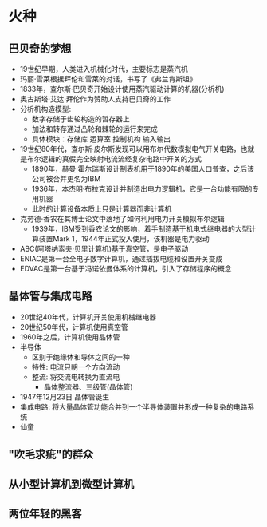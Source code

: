 # 火种

## 巴贝奇的梦想
- 19世纪早期，人类进入机械化时代，主要标志是蒸汽机
- 玛丽·雪莱根据拜伦和雪莱的对话，书写了《弗兰肯斯坦》
- 1833年，查尔斯·巴贝奇开始设计使用蒸汽驱动计算的机器(分析机)
- 奥古斯塔·艾达·拜伦作为赞助人支持巴贝奇的工作
- 分析机构造模型: 
    - 数字存储于齿轮构造的暂存器上
    - 加法和转存通过凸轮和棘轮的运行来完成
    - 具体模块：存储库 运算室 控制机构 输入输出
- 19世纪80年代，查尔斯·皮尔斯发现可以用布尔代数模拟电气开关电路，也就是布尔逻辑的真假完全映射电流流经复杂电路中开关的方式
    - 1890年，赫曼·霍尔瑞斯设计制表机用于1890年的美国人口普查，之后该公司被合并更名为IBM
    - 1936年，本杰明·布拉克设计并制造出电力逻辑机，它是一台功能有限的专用机器
    - 此时的计算设备本质上只是计算器而非计算机
- 克劳德·香农在其博士论文中落地了如何利用电力开关模拟布尔逻辑
    - 1939年，IBM受到香农论文的影响，着手制造基于机电式继电器的大型计算装置Mark 1，1944年正式投入使用，该机器是电力驱动 
- ABC(阿塔纳索夫·贝里计算机)基于真空管，是电子驱动
- ENIAC是第一台全电子数字计算机，通过插拔电缆和设置开关变成
- EDVAC是第一台基于冯诺依曼体系的计算机，引入了存储程序的概念
## 晶体管与集成电路
- 20世纪40年代，计算机开关使用机械继电器
- 20世纪50年代，计算机使用真空管
- 1960年之后，计算机使用晶体管
- 半导体
    - 区别于绝缘体和导体之间的一种
    - 特性: 电流只朝一个方向流动
    - 整流: 将交流电转换为直流电
        - 晶体整流器、三级管(晶体管)
- 1947年12月23日 晶体管诞生
- 集成电路: 将大量晶体管功能合并到一个半导体装置并形成一种复杂的电路系统
- 仙童
## "吹毛求疵"的群众

## 从小型计算机到微型计算机

## 两位年轻的黑客